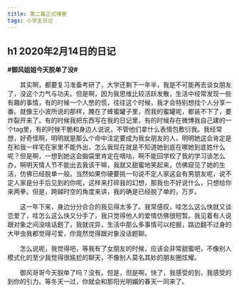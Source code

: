 ```yaml
---
title: 第二篇正式博客
tags: 小学生日记
---
```


## h1 2020年2月14日的日记
**#御风姐姐今天脱单了没#**

&emsp;&emsp;其实啊，都要复习准备考研了，大学还剩下一年半，我是不可能再去谈女朋友了，没这个力气与功夫。但是啊，因为我思维比较活跃发散，生活中经常发现一些有趣的事情，有的时候一个人憋的慌，往往这个时候，我才会特别想找个人分享一番。就像王小波所说的那样，腌在了蜂蜜罐子里，而我的蜜罐呢，都装不下了，要炸裂开来了。有的时候我把东西写在我的日记里，有的时候存在微博我自己建的一个tag里，有的时候干脆和身边人说说，不管他们拿什么表情包敷衍我。我经常想，好奇怪啊，明明就是那么个命中注定要成为我女朋友的人，明明她这会肯定是在和我一样宅在家里不能外出，怎么我现在就是不知道她到底在哪她到底姓什么呢？但是啊，一想到她这会脑袋里肯定在嘀咕，啊不能回学校了我的学习该怎么办，啊明天情人节不能出去我该干嘛，我就又甜蜜地笑起来，仿佛窥见了她的生活，仿佛已经脱单一般。当然如果你硬要挑一句说不定人家这会有男朋友呢，说不定人家是分手后见到的你呢，这样来打碎我的幻想，那我也不好说什么，只想给你来两拳。但是，跨越时空的角度来讲，我的确是已经脱了单的，万岁。

&emsp;&emsp;这一年下来，身边分分合合的我见得太多了。我常感叹，哇怎么这么快就又谈恋爱了，哇怎么这么快又分手了，我只觉得他人的爱情仿佛很短暂。我见着有人说跟对象之间没啥话题了，我就诧异，生活中那么多事情可以挖掘，路边翻不过身的大甲虫我都觉得可爱，你竟然觉得跟对象没话题聊。

&emsp;&emsp;怎么说呢，我觉得吧，等我有了女朋友的时候，应该会非常甜蜜吧，不像别人模式化的至少我觉得很尴尬的聊天，不像别人莫名其妙的朋友圈炫耀。

&emsp;&emsp;御风哥哥今天脱单了吗？没有。但是，但是啊，快了，我感受的到，我感受的到你的引力。等冬天一过，你就会和那阳光明媚的春天一同来了。

		
		
		
		
		
		
		
		